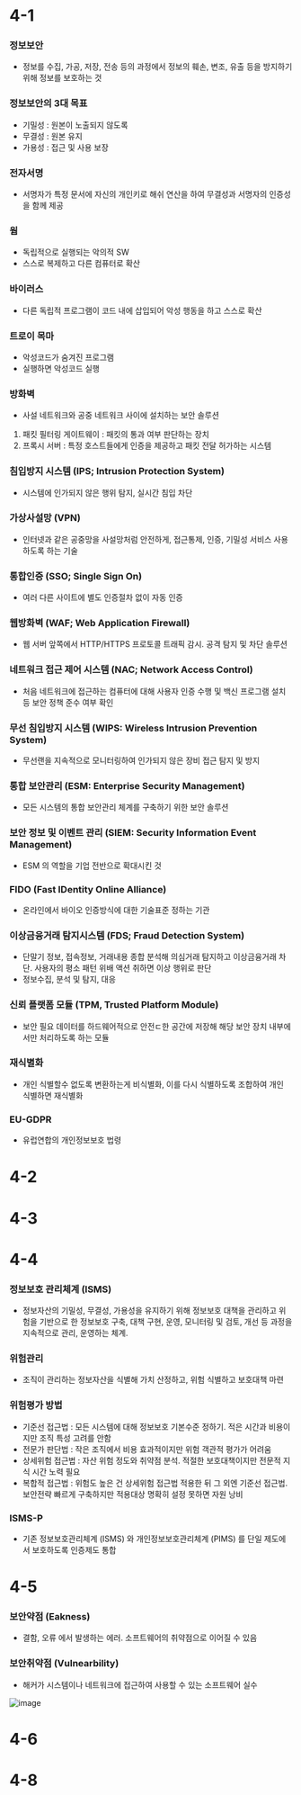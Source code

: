 # 4-1
### 정보보안
- 정보를 수집, 가공, 저장, 전송 등의 과정에서 정보의 훼손, 변조, 유출 등을 방지하기 위해 정보를 보호하는 것

### 정보보안의 3대 목표
- 기밀성 : 원본이 노출되지 않도록
- 무결성 : 원본 유지
- 가용성 : 접근 및 사용 보장

### 전자서명
- 서명자가 특정 문서에 자신의 개인키로 해쉬 연산을 하여 무결성과 서명자의 인증성을 함께 제공

### 웜
- 독립적으로 실행되는 악의적 SW
- 스스로 복제하고 다른 컴퓨터로 확산

### 바이러스
- 다른 독립적 프로그램이 코드 내에 삽입되어 악성 행동을 하고 스스로 확산

### 트로이 목마
- 악성코드가 숨겨진 프로그램
- 실행하면 악성코드 실행

### 방화벽
- 사설 네트워크와 공중 네트워크 사이에 설치하는 보안 솔루션
1. 패킷 필터링 게이트웨이 : 패킷의 통과 여부 판단하는 장치
2. 프록시 서버 : 특정 호스트들에게 인증을 제공하고 패킷 전달 허가하는 시스템

### 침입방지 시스템 (IPS; Intrusion Protection System)
- 시스템에 인가되지 않은 행위 탐지, 실시간 침입 차단

### 가상사설망 (VPN)
- 인터넷과 같은 공중망을 사설망처럼 안전하게, 접근통제, 인증, 기밀성 서비스 사용하도록 하는 기술

### 통합인증 (SSO; Single Sign On)
- 여러 다른 사이트에 별도 인증절차 없이 자동 인증

### 웹방화벽 (WAF; Web Application Firewall)
- 웹 서버 앞쪽에서 HTTP/HTTPS 프로토콜 트래픽 감시. 공격 탐지 및 차단 솔루션

### 네트워크 접근 제어 시스템 (NAC; Network Access Control)
- 처음 네트워크에 접근하는 컴퓨터에 대해 사용자 인증 수행 및 백신 프로그램 설치 등 보안 정책 준수 여부 확인

### 무선 침입방지 시스템 (WIPS: Wireless Intrusion Prevention System)
- 무선랜을 지속적으로 모니터링하여 인가되지 않은 장비 접근 탐지 및 방지

### 통합 보안관리 (ESM: Enterprise Security Management)
- 모든 시스템의 통합 보안관리 체계를 구축하기 위한 보안 솔루션

### 보안 정보 및 이벤트 관리 (SIEM: Security Information Event Management)
- ESM 의 역할을 기업 전반으로 확대시킨 것

### FIDO (Fast IDentity Online Alliance)
- 온라인에서 바이오 인증방식에 대한 기술표준 정하는 기관

### 이상금융거래 탐지시스템 (FDS; Fraud Detection System)
- 단말기 정보, 접속정보, 거래내용 종합 분석해 의심거래 탐지하고 이상금융거래 차단. 사용자의 평소 패턴 위배 액션 취하면 이상 행위로 판단
- 정보수집, 분석 및 탐지, 대응

### 신뢰 플랫폼 모듈 (TPM, Trusted Platform Module)
- 보안 필요 데이터를 하드웨어적으로 안전ㄷ한 공간에 저장해 해당 보안 장치 내부에서만 처리하도록 하는 모듈

### 재식별화
- 개인 식별할수 없도록 변환하는게 비식별화, 이를 다시 식별하도록 조합하여 개인 식별하면 재식별화

### EU-GDPR
- 유럽연합의 개인정보보호 법령

# 4-2

# 4-3

# 4-4
### 정보보호 관리체계 (ISMS)
- 정보자산의 기밀성, 무결성, 가용성을 유지하기 위해 정보보호 대책을 관리하고 위험을 기반으로 한 정보보호 구축, 대책 구현, 운영, 모니터링 및 검토, 개선 등 과정을 지속적으로 관리, 운영하는 체계.

### 위험관리
- 조직이 관리하는 정보자산을 식별해 가치 산정하고, 위험 식별하고 보호대책 마련

### 위험평가 방법
- 기준선 접근법 : 모든 시스템에 대해 정보보호 기본수준 정하기. 적은 시간과 비용이지만 조직 특성 고려를 안함
- 전문가 판단법 : 작은 조직에서 비용 효과적이지만 위험 객관적 평가가 어려움
- 상세위험 접근법 : 자산 위험 정도와 취약점 분석. 적절한 보호대책이지만 전문적 지식 시간 노력 필요
- 복합적 접근법 : 위험도 높은 건 상세위험 접근법 적용한 뒤 그 외엔 기준선 접근법. 보안전략 빠르게 구축하지만 적용대상 명확히 설정 못하면 자원 낭비

### ISMS-P
- 기존 정보보호관리체계 (ISMS) 와 개인정보보호관리체계 (PIMS) 를 단일 제도에서 보호하도록 인증제도 통합

# 4-5
### 보안약점 (Eakness) 
- 결함, 오류 에서 발생하는 에러. 소프트웨어의 취약점으로 이어질 수 있음
### 보안취약점 (Vulnearbility)
- 해커가 시스템이나 네트워크에 접근하여 사용할 수 있는 소프트웨어 실수

![image](https://github.com/user-attachments/assets/1b62f1b5-bdaa-4c93-a14d-5a3b94178d20)


# 4-6

# 4-8

